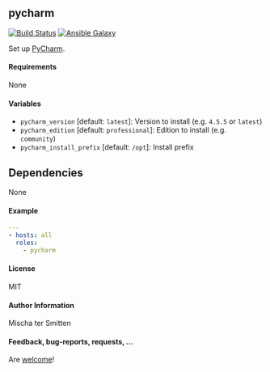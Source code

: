 ## pycharm

[![Build Status](https://travis-ci.org/Oefenweb/ansible-pycharm.svg?branch=master)](https://travis-ci.org/Oefenweb/ansible-pycharm) [![Ansible Galaxy](http://img.shields.io/badge/ansible--galaxy-pycharm-blue.svg)](https://galaxy.ansible.com/tersmitten/pycharm)

Set up [PyCharm](https://www.jetbrains.com/pycharm/).

#### Requirements

None

#### Variables

* `pycharm_version` [default: `latest`]: Version to install (e.g. `4.5.5` or `latest`)
* `pycharm_edition` [default: `professional`]: Edition to install (e.g. `community`)
* `pycharm_install_prefix` [default: `/opt`]: Install prefix

## Dependencies

None

#### Example

```yaml
---
- hosts: all
  roles:
    - pycharm
```

#### License

MIT

#### Author Information

Mischa ter Smitten

#### Feedback, bug-reports, requests, ...

Are [welcome](https://github.com/Oefenweb/ansible-pycharm/issues)!
